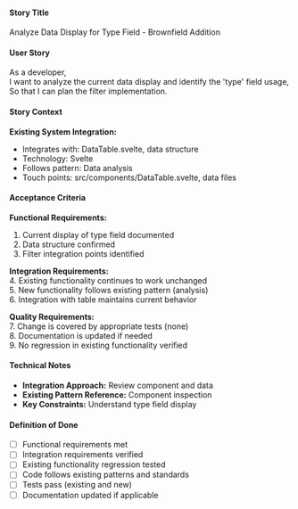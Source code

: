 #### Story Title

Analyze Data Display for Type Field - Brownfield Addition

#### User Story

As a developer,  
I want to analyze the current data display and identify the 'type' field usage,  
So that I can plan the filter implementation.

#### Story Context

**Existing System Integration:**

- Integrates with: DataTable.svelte, data structure
- Technology: Svelte
- Follows pattern: Data analysis
- Touch points: src/components/DataTable.svelte, data files

#### Acceptance Criteria

**Functional Requirements:**

1. Current display of type field documented
2. Data structure confirmed
3. Filter integration points identified

**Integration Requirements:**  
4. Existing functionality continues to work unchanged  
5. New functionality follows existing pattern (analysis)  
6. Integration with table maintains current behavior

**Quality Requirements:**  
7. Change is covered by appropriate tests (none)  
8. Documentation is updated if needed  
9. No regression in existing functionality verified

#### Technical Notes

- **Integration Approach:** Review component and data
- **Existing Pattern Reference:** Component inspection
- **Key Constraints:** Understand type field display

#### Definition of Done

- [ ] Functional requirements met
- [ ] Integration requirements verified
- [ ] Existing functionality regression tested
- [ ] Code follows existing patterns and standards
- [ ] Tests pass (existing and new)
- [ ] Documentation updated if applicable